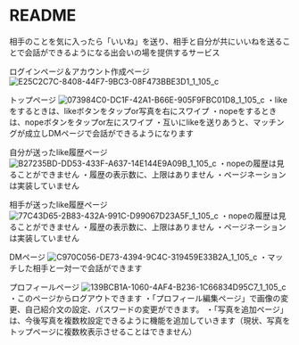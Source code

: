 # README
相手のことを気に入ったら「いいね」を送り、相手と自分が共にいいねを送ることで会話ができるようになる出会いの場を提供するサービス

ログインページ＆アカウント作成ページ
![E25C2C7C-8408-44F7-9BC3-08F473BBE3D1_1_105_c](https://user-images.githubusercontent.com/86190839/136747135-cf0cbd35-87c8-47ab-af69-b257e9b853b3.jpeg)



トップページ
![073984C0-DC1F-42A1-B66E-905F9FBC01D8_1_105_c](https://user-images.githubusercontent.com/86190839/136748248-b7f87bdf-5997-442c-8ff1-83b0f8635979.jpeg)
・likeをするときは、likeボタンをタップor写真を右にスワイプ
・nopeをするときは、nopeボタンをタップor左にスワイプ
・互いにlikeを送りあうと、マッチングが成立しDMページで会話ができるようになります



自分が送ったlike履歴ページ
![B27235BD-DD53-433F-A637-14E144E9A09B_1_105_c](https://user-images.githubusercontent.com/86190839/136748591-000d70dd-35d3-4663-90b6-e0d018b14669.jpeg)
・nopeの履歴は見ることができません
・履歴の表示数に、上限はありません
・ページネーションは実装していません



相手が送ったlike履歴ページ
![77C43D65-2B83-432A-991C-D99067D23A5F_1_105_c](https://user-images.githubusercontent.com/86190839/136748961-d1bcd9f7-7823-4b86-9d6d-8512210c174b.jpeg)
・nopeの履歴は見ることができません
・履歴の表示数に、上限はありません
・ページネーションは実装していません



DMページ
![C970C056-DE73-4394-9C4C-319459E33B2A_1_105_c](https://user-images.githubusercontent.com/86190839/136749372-1739d450-3b92-4afd-9685-aca3a90be8ae.jpeg)
・マッチした相手と一対一で会話ができます



プロフィールページ
![139BCB1A-1060-4AF4-B236-1C66834D95C7_1_105_c](https://user-images.githubusercontent.com/86190839/136749825-7e23e6eb-662d-44c3-b483-9108e23423bc.jpeg)
・このページからログアウトできます
・「プロフィール編集ページ」で画像の変更、自己紹介文の設定、パスワードの変更ができます。
・「写真を追加ページ」は、今後写真を複数枚設定できるように機能を追加していきます（現状、写真をトップページに複数枚表示させることはできません）
